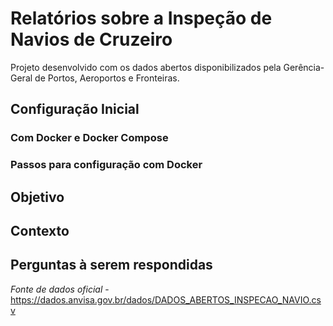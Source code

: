 # Relatórios sobre a Inspeção de Navios de Cruzeiro

Projeto desenvolvido com os dados abertos disponibilizados pela Gerência-Geral de Portos, Aeroportos e Fronteiras.

## Configuração Inicial

### Com Docker e Docker Compose

### Passos para configuração com Docker



## Objetivo




## Contexto



## Perguntas à serem respondidas

*Fonte de dados oficial* - https://dados.anvisa.gov.br/dados/DADOS_ABERTOS_INSPECAO_NAVIO.csv 